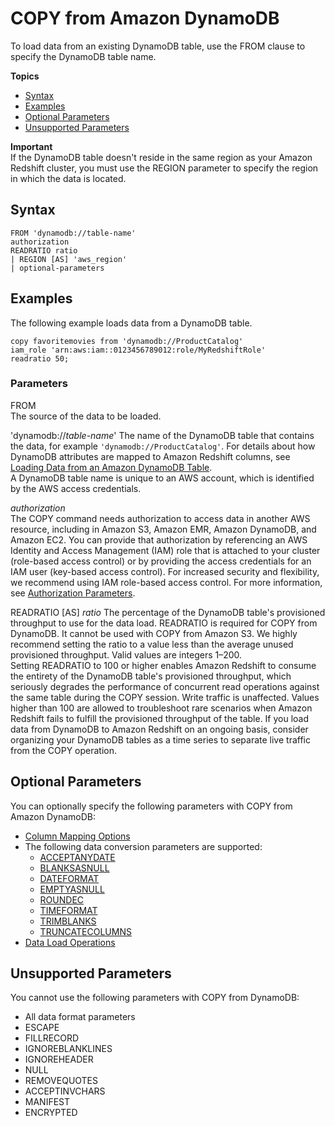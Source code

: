 # COPY from Amazon DynamoDB<a name="copy-parameters-data-source-dynamodb"></a>

To load data from an existing DynamoDB table, use the FROM clause to specify the DynamoDB table name\.

**Topics**
+ [Syntax](#copy-parameters-data-source-dynamodb-syntax)
+ [Examples](#copy-parameters-data-source-dynamodb-examples)
+ [Optional Parameters](#copy-parameters-data-source-dynamodb-optional-parms)
+ [Unsupported Parameters](#copy-parameters-data-source-dynamodb-unsupported-parms)

**Important**  
If the DynamoDB table doesn't reside in the same region as your Amazon Redshift cluster, you must use the REGION parameter to specify the region in which the data is located\. 

## Syntax<a name="copy-parameters-data-source-dynamodb-syntax"></a>

```
FROM 'dynamodb://table-name' 
authorization
READRATIO ratio
| REGION [AS] 'aws_region'  
| optional-parameters
```

## Examples<a name="copy-parameters-data-source-dynamodb-examples"></a>

The following example loads data from a DynamoDB table\. 

```
copy favoritemovies from 'dynamodb://ProductCatalog'
iam_role 'arn:aws:iam::0123456789012:role/MyRedshiftRole'
readratio 50;
```

### Parameters<a name="copy-parameters-data-source-dynamodb-parameters"></a>

FROM  
The source of the data to be loaded\. 

'dynamodb://*table\-name*'  <a name="copy-dynamodb"></a>
The name of the DynamoDB table that contains the data, for example `'dynamodb://ProductCatalog'`\. For details about how DynamoDB attributes are mapped to Amazon Redshift columns, see [Loading Data from an Amazon DynamoDB Table](t_Loading-data-from-dynamodb.md)\.  
A DynamoDB table name is unique to an AWS account, which is identified by the AWS access credentials\.

*authorization*  
The COPY command needs authorization to access data in another AWS resource, including in Amazon S3, Amazon EMR, Amazon DynamoDB, and Amazon EC2\. You can provide that authorization by referencing an AWS Identity and Access Management \(IAM\) role that is attached to your cluster \(role\-based access control\) or by providing the access credentials for an IAM user \(key\-based access control\)\. For increased security and flexibility, we recommend using IAM role\-based access control\. For more information, see [Authorization Parameters](copy-parameters-authorization.md)\.

READRATIO \[AS\] *ratio*  <a name="copy-readratio"></a>
The percentage of the DynamoDB table's provisioned throughput to use for the data load\. READRATIO is required for COPY from DynamoDB\. It cannot be used with COPY from Amazon S3\. We highly recommend setting the ratio to a value less than the average unused provisioned throughput\. Valid values are integers 1–200\.  
Setting READRATIO to 100 or higher enables Amazon Redshift to consume the entirety of the DynamoDB table's provisioned throughput, which seriously degrades the performance of concurrent read operations against the same table during the COPY session\. Write traffic is unaffected\. Values higher than 100 are allowed to troubleshoot rare scenarios when Amazon Redshift fails to fulfill the provisioned throughput of the table\. If you load data from DynamoDB to Amazon Redshift on an ongoing basis, consider organizing your DynamoDB tables as a time series to separate live traffic from the COPY operation\.

## Optional Parameters<a name="copy-parameters-data-source-dynamodb-optional-parms"></a>

You can optionally specify the following parameters with COPY from Amazon DynamoDB: 
+ [Column Mapping Options](copy-parameters-column-mapping.md)
+ The following data conversion parameters are supported:
  + [ACCEPTANYDATE](copy-parameters-data-conversion.md#copy-acceptanydate) 
  + [BLANKSASNULL](copy-parameters-data-conversion.md#copy-blanksasnull) 
  + [DATEFORMAT](copy-parameters-data-conversion.md#copy-dateformat) 
  + [EMPTYASNULL](copy-parameters-data-conversion.md#copy-emptyasnull) 
  + [ROUNDEC](copy-parameters-data-conversion.md#copy-roundec) 
  + [TIMEFORMAT](copy-parameters-data-conversion.md#copy-timeformat) 
  + [TRIMBLANKS](copy-parameters-data-conversion.md#copy-trimblanks) 
  + [TRUNCATECOLUMNS](copy-parameters-data-conversion.md#copy-truncatecolumns) 
+ [ Data Load Operations](copy-parameters-data-load.md)

## Unsupported Parameters<a name="copy-parameters-data-source-dynamodb-unsupported-parms"></a>

You cannot use the following parameters with COPY from DynamoDB: 
+ All data format parameters
+ ESCAPE
+ FILLRECORD
+ IGNOREBLANKLINES
+ IGNOREHEADER
+ NULL
+ REMOVEQUOTES
+ ACCEPTINVCHARS
+ MANIFEST
+ ENCRYPTED